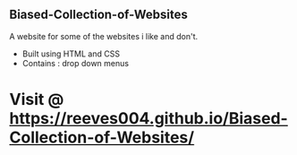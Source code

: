 ## Biased-Collection-of-Websites
A website for some of the websites i like and don't.

- Built using HTML and CSS
- Contains : drop down menus

# Visit @ https://reeves004.github.io/Biased-Collection-of-Websites/
   
